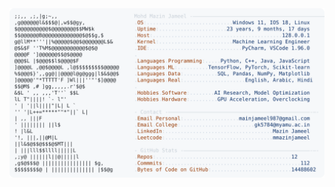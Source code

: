 <picture>
  <source srcset="https://raw.githubusercontent.com/mmazinjameel/mmazinjameel/main/dark_mode.svg?v=1755900582" media="(prefers-color-scheme: dark)">
  <img src="https://raw.githubusercontent.com/mmazinjameel/mmazinjameel/main/light_mode.svg?v=1755900582">
</picture>
